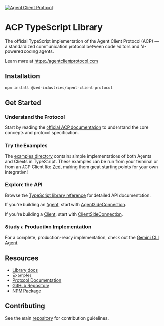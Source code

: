 <a href="https://agentclientprotocol.com/" >
  <img alt="Agent Client Protocol" src="https://zed.dev/img/acp/banner-dark.webp">
</a>

# ACP TypeScript Library

The official TypeScript implementation of the Agent Client Protocol (ACP) — a standardized communication protocol between code editors and AI-powered coding agents.

Learn more at https://agentclientprotocol.com

## Installation

```bash
npm install @zed-industries/agent-client-protocol
```

## Get Started

### Understand the Protocol

Start by reading the [official ACP documentation](https://agentclientprotocol.com) to understand the core concepts and protocol specification.

### Try the Examples

The [examples directory](https://github.com/agentclientprotocol/agent-client-protocol/tree/main/typescript/examples) contains simple implementations of both Agents and Clients in TypeScript. These examples can be run from your terminal or from an ACP Client like [Zed](https://zed.dev), making them great starting points for your own integration!

### Explore the API

Browse the [TypeScript library reference](https://agentclientprotocol.github.io/agent-client-protocol) for detailed API documentation.

If you're building an [Agent](https://agentclientprotocol.com/protocol/overview#agent), start with [AgentSideConnection](https://agentclientprotocol.github.io/agent-client-protocol/classes/AgentSideConnection.html).

If you're building a [Client](https://agentclientprotocol.com/protocol/overview#client), start with [ClientSideConnection](https://agentclientprotocol.github.io/agent-client-protocol/classes/ClientSideConnection.html).

### Study a Production Implementation

For a complete, production-ready implementation, check out the [Gemini CLI Agent](https://github.com/google-gemini/gemini-cli/blob/main/packages/cli/src/zed-integration/zedIntegration.ts).

## Resources

- [Library docs](https://agentclientprotocol.github.io/agent-client-protocol)
- [Examples](https://github.com/agentclientprotocol/agent-client-protocol/tree/main/typescript/examples)
- [Protocol Documentation](https://agentclientprotocol.com)
- [GitHub Repository](https://github.com/agentclientprotocol/agent-client-protocol)
- [NPM Package](https://www.npmjs.com/package/@zed-industries/agent-client-protocol)

## Contributing

See the main [repository](https://github.com/agentclientprotocol/agent-client-protocol) for contribution guidelines.
